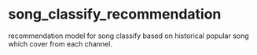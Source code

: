 # song_classify_recommendation
recommendation model for song classify based on historical popular song which cover from each channel. 
